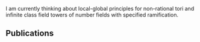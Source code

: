 I am currently thinking about local-global principles for non-rational tori and infinite class field towers of number fields with specified ramification.

## Publications 
